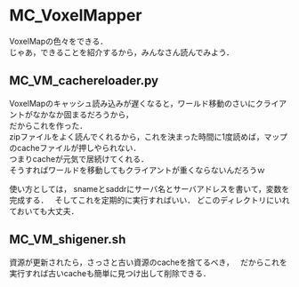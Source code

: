 # MC_VoxelMapper
VoxelMapの色々をできる．  
じゃあ，できることを紹介するから，みんなさん読んでみよう．

## MC_VM_cachereloader.py
VoxelMapのキャッシュ読み込みが遅くなると，ワールド移動のさいにクライアントがなかなか固まるだろうから，  
だからこれを作った．  
zipファイルをよく読んでくれるから，これを決まった時間に1度読めば，マップのcacheファイルが押しやられない．  
つまりcacheが元気で居続けてくれる．  
そうすればワールドを移動してもクライアントが重くならないんだろうｗ  

使い方としては， snameとsaddrにサーバ名とサーバアドレスを書いて，変数を完成する．  
そしてこれを定期的に実行すればいい．
どこのディレクトリにいれておいても大丈夫．

## MC_VM_shigener.sh
資源が更新されたら，さっさと古い資源のcacheを捨てるべき，  
だからこれを実行すれば古いcacheも簡単に見つけ出して削除できる．
